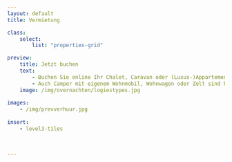 ```yaml
---
layout: default
title: Vermietung

class:
    select: 
        list: "properties-grid"

preview:
    title: Jetzt buchen
    text: 
        - Buchen Sie online Ihr Chalet, Caravan oder (Luxus-)Appartement und genießen Sie ganz und gar einen sorgenfreien und komfortablen Aufenthalt. 
        - Auch Camper mit eigenem Wohnmobil, Wohnwagen oder Zelt sind bei uns recht herzlich willkommen. Auch Campingplätze können online gebucht werden.    
    image: /img/overnachten/logiestypes.jpg
    
images:
    - /img/prevverhuur.jpg
    
insert:
    - level3-tiles
    
    

---
```

